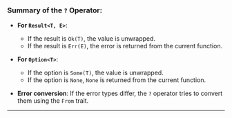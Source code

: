 ### Summary of the `?` Operator:

-   **For `Result<T, E>`**:

    -   If the result is `Ok(T)`, the value is unwrapped.
    -   If the result is `Err(E)`, the error is returned from the current function.
-   **For `Option<T>`**:

    -   If the option is `Some(T)`, the value is unwrapped.
    -   If the option is `None`, `None` is returned from the current function.
-   **Error conversion**: If the error types differ, the `?` operator tries to convert them using the `From` trait.
  
----------------